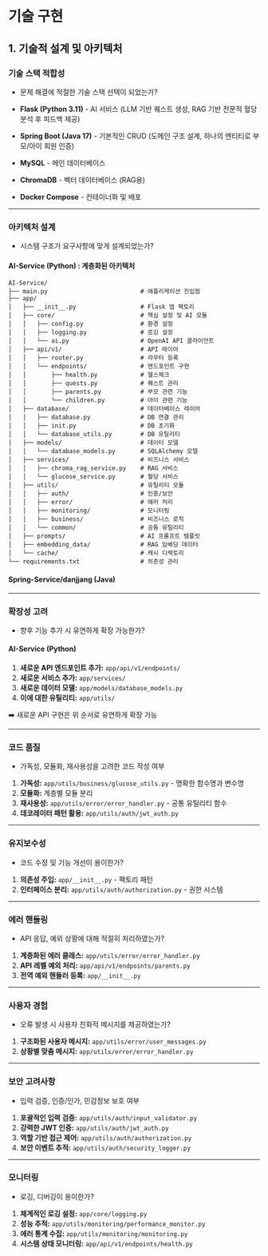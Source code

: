 # 기술 구현

## 1. 기술적 설계 및 아키텍처

### 기술 스택 적합성
- 문제 해결에 적절한 기술 스택 선택이 되었는가?

- **Flask (Python 3.11)** - AI 서비스 (LLM 기반 퀘스트 생성, RAG 기반 전문적 혈당 분석 후 피드백 제공)  
- **Spring Boot (Java 17)** - 기본적인 CRUD (도메인 구조 설계, 하나의 엔티티로 부모/아이 회원 인증)  
- **MySQL** - 메인 데이터베이스  
- **ChromaDB** - 벡터 데이터베이스 (RAG용)  
- **Docker Compose** - 컨테이너화 및 배포  

---

### 아키텍처 설계
- 시스템 구조가 요구사항에 맞게 설계되었는가?

#### AI-Service (Python) : **계층화된 아키텍처**

```plaintext
AI-Service/
├── main.py                          # 애플리케이션 진입점
├── app/
│   ├── __init__.py                  # Flask 앱 팩토리
│   ├── core/                        # 핵심 설정 및 AI 모듈
│   │   ├── config.py                # 환경 설정
│   │   ├── logging.py               # 로깅 설정 
│   │   └── ai.py                    # OpenAI API 클라이언트
│   ├── api/v1/                      # API 레이어
│   │   ├── router.py                # 라우터 등록
│   │   └── endpoints/               # 엔드포인트 구현
│   │       ├── health.py            # 헬스체크
│   │       ├── quests.py            # 퀘스트 관리
│   │       ├── parents.py           # 부모 관련 기능
│   │       └── children.py          # 아이 관련 기능
│   ├── database/                    # 데이터베이스 레이어
│   │   ├── database.py              # DB 연결 관리
│   │   ├── init.py                  # DB 초기화
│   │   └── database_utils.py        # DB 유틸리티
│   ├── models/                      # 데이터 모델
│   │   └── database_models.py       # SQLAlchemy 모델
│   ├── services/                    # 비즈니스 서비스
│   │   ├── chroma_rag_service.py    # RAG 서비스
│   │   └── glucose_service.py       # 혈당 서비스
│   ├── utils/                       # 유틸리티 모듈
│   │   ├── auth/                    # 인증/보안
│   │   ├── error/                   # 에러 처리
│   │   ├── monitoring/              # 모니터링
│   │   ├── business/                # 비즈니스 로직
│   │   └── common/                  # 공통 유틸리티
│   ├── prompts/                     # AI 프롬프트 템플릿
│   ├── embedding_data/              # RAG 임베딩 데이터
│   └── cache/                       # 캐시 디렉토리
└── requirements.txt                 # 의존성 관리
```

#### Spring-Service/danjjang (Java)

---

### 확장성 고려
- 향후 기능 추가 시 유연하게 확장 가능한가?

#### AI-Service (Python)
1. **새로운 API 엔드포인트 추가:** `app/api/v1/endpoints/`  
2. **새로운 서비스 추가:** `app/services/`  
3. **새로운 데이터 모델:** `app/models/database_models.py`  
4. **이에 대한 유틸리티:** `app/utils/`  

➡️ 새로운 API 구현은 위 순서로 유연하게 확장 가능  

---
### 코드 품질
- 가독성, 모듈화, 재사용성을 고려한 코드 작성 여부  

1. **가독성:** `app/utils/business/glucose_utils.py` - 명확한 함수명과 변수명  
2. **모듈화:** 계층별 모듈 분리  
3. **재사용성:** `app/utils/error/error_handler.py` - 공통 유틸리티 함수  
4. **데코레이터 패턴 활용:** `app/utils/auth/jwt_auth.py`  

---

### 유지보수성
- 코드 수정 및 기능 개선이 용이한가?  

1. **의존성 주입:** `app/__init__.py` - 팩토리 패턴  
2. **인터페이스 분리:** `app/utils/auth/authorization.py` - 권한 시스템  

---

### 에러 핸들링
- API 응답, 예외 상황에 대해 적절히 처리하였는가?  

1. **계층화된 에러 클래스:** `app/utils/error/error_handler.py`  
2. **API 레벨 예외 처리:** `app/api/v1/endpoints/parents.py`  
3. **전역 예외 핸들러 등록:** `app/__init__.py`  

---

### 사용자 경험
- 오류 발생 시 사용자 친화적 메시지를 제공하였는가?  

1. **구조화된 사용자 메시지:** `app/utils/error/user_messages.py`  
2. **상황별 맞춤 메시지:** `app/utils/error/error_handler.py`  

---

### 보안 고려사항
- 입력 검증, 인증/인가, 민감정보 보호 여부  

1. **포괄적인 입력 검증:** `app/utils/auth/input_validator.py`  
2. **강력한 JWT 인증:** `app/utils/auth/jwt_auth.py`  
3. **역할 기반 접근 제어:** `app/utils/auth/authorization.py`  
4. **보안 이벤트 추적:** `app/utils/auth/security_logger.py`  

---

### 모니터링
- 로깅, 디버깅이 용이한가?  

1. **체계적인 로깅 설정:** `app/core/logging.py`  
2. **성능 추적:** `app/utils/monitoring/performance_monitor.py`  
3. **에러 통계 수집:** `app/utils/monitoring/monitoring.py`  
4. **시스템 상태 모니터링:** `app/api/v1/endpoints/health.py`  
